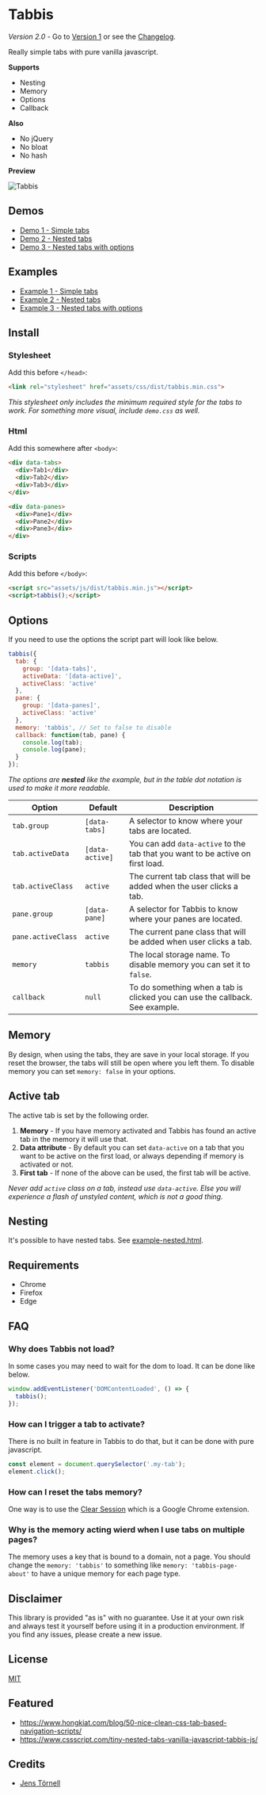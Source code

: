 # Tabbis

*Version 2.0* - Go to [Version 1](old) or see the [Changelog](CHANGELOG.md).

Really simple tabs with pure vanilla javascript.

**Supports**

- Nesting
- Memory
- Options
- Callback

**Also**

- No jQuery
- No bloat
- No hash

**Preview**

![Tabbis](screenshot.png)

## Demos

- [Demo 1 - Simple tabs](https://csspoo.com/tabbis/example-simple.html)
- [Demo 2 - Nested tabs](https://csspoo.com/tabbis/example-nested.html)
- [Demo 3 - Nested tabs with options](https://csspoo.com/tabbis/example-nested-with-options.html)

## Examples

- [Example 1 - Simple tabs](example-simple.html)
- [Example 2 - Nested tabs](example-nested.html)
- [Example 3 - Nested tabs with options](example-nested-with-options.html)

## Install

### Stylesheet

Add this before `</head>`:

```html
<link rel="stylesheet" href="assets/css/dist/tabbis.min.css">
```

*This stylesheet only includes the minimum required style for the tabs to work. For something more visual, include `demo.css` as well.*

### Html

Add this somewhere after `<body>`:

```html
<div data-tabs>
  <div>Tab1</div>
  <div>Tab2</div>
  <div>Tab3</div>
</div>

<div data-panes>
  <div>Pane1</div>
  <div>Pane2</div>
  <div>Pane3</div>
</div>
```

### Scripts

Add this before `</body>`:

```html
<script src="assets/js/dist/tabbis.min.js"></script>
<script>tabbis();</script>
```

## Options

If you need to use the options the script part will look like below.

```js
tabbis({
  tab: {
    group: '[data-tabs]',
    activeData: '[data-active]',
    activeClass: 'active'
  },
  pane: {
    group: '[data-panes]',
    activeClass: 'active'
  },
  memory: 'tabbis', // Set to false to disable
  callback: function(tab, pane) {
    console.log(tab);
    console.log(pane);
  }
});
```

*The options are **nested** like the example, but in the table dot notation is used to make it more readable.*

| Option | Default   | Description |
| ------ | --------- | ----------- |
| `tab.group`        | `[data-tabs]`   | A selector to know where your tabs are located. |
| `tab.activeData`   | `[data-active]` | You can add `data-active` to the tab that you want to be active on first load. |
| `tab.activeClass`  | `active`        | The current tab class that will be added when the user clicks a tab. |
| `pane.group`       | `[data-pane]`   | A selector for Tabbis to know where your panes are located. |
| `pane.activeClass` | `active`        | The current pane class that will be added when user clicks a tab. |
| `memory`           | `tabbis`        | The local storage name. To disable memory you can set it to `false`. |
| `callback`         | `null`          | To do something when a tab is clicked you can use the callback. See example. |


## Memory

By design, when using the tabs, they are save in your local storage. If you reset the browser, the tabs will still be open where you left them. To disable memory you can set `memory: false` in your options.

## Active tab

The active tab is set by the following order.

1. **Memory** - If you have memory activated and Tabbis has found an active tab in the memory it will use that.
2. **Data attribute** - By default you can set `data-active` on a tab that you want to be active on the first load, or always depending if memory is activated or not.
3. **First tab** - If none of the above can be used, the first tab will be active.

*Never add `active` class on a tab, instead use `data-active`. Else you will experience a flash of unstyled content, which is not a good thing.*

## Nesting

It's possible to have nested tabs. See [example-nested.html](example-nested.html).

## Requirements

- Chrome
- Firefox
- Edge

## FAQ

### Why does Tabbis not load?

In some cases you may need to wait for the dom to load. It can be done like below.

```js
window.addEventListener('DOMContentLoaded', () => {
  tabbis();
});
```

### How can I trigger a tab to activate?

There is no built in feature in Tabbis to do that, but it can be done with pure javascript.

```js
const element = document.querySelector('.my-tab');
element.click();
```

### How can I reset the tabs memory?

One way is to use the [Clear Session](https://chrome.google.com/webstore/detail/clear-session/maejjihldgmkjlfmgpgoebepjchengka) which is a Google Chrome extension.

### Why is the memory acting wierd when I use tabs on multiple pages?

The memory uses a key that is bound to a domain, not a page. You should change the `memory: 'tabbis'` to something like `memory: 'tabbis-page-about'` to have a unique memory for each page type.

## Disclaimer

This library is provided "as is" with no guarantee. Use it at your own risk and always test it yourself before using it in a production environment. If you find any issues, please create a new issue.

## License

[MIT](LICENSE)

## Featured

- https://www.hongkiat.com/blog/50-nice-clean-css-tab-based-navigation-scripts/
- https://www.cssscript.com/tiny-nested-tabs-vanilla-javascript-tabbis-js/

## Credits

- [Jens Törnell](https://github.com/jenstornell)
